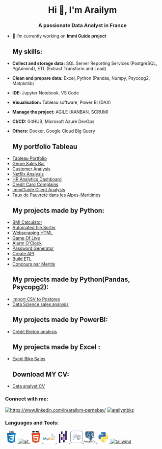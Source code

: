 <h1 align="center">Hi 👋, I'm Arailym</h1>
<h3 align="center">A passionate Data Analyst in France</h3>

- 🔭 I’m currently working on **Immi Guide project**

  ## My skills:
- **Collect and storage data:** SQL Server Reporting Services (PostgreSQL, PgAdmin4), ETL (Extract Transform and Load)
- **Clean and prepare data:** Excel, Python (Pandas, Numpy, Psycopg2, Matplotlib) 
- **IDE:** Jupyter Notebook, VS Code
- **Visualisation:** Tableau software, Power BI (DAX)
- **Manage the project:**  AGILE (KANBAN, SCRUM)
- **CI/CD:** GitHUB, Microsoft Azure DevOps
- **Others:** Docker, Google Cloud Big Query


   

  ## My portfolio Tableau
- <div> <a href="https://public.tableau.com/app/profile/arailym.pernebay/vizzes" target="blank">Tableau Portfolio</a> <div>
- <div> <a href="https://public.tableau.com/app/profile/arailym.pernebay/viz/Project_1_17000012747370/Dashboard1" target="blank">Genre Sales Bar</a> <div>
- <div> <a href="https://public.tableau.com/app/profile/arailym.pernebay/viz/Customer_Sales_Analysis_Project_2/Dashboard1" target="blank">Customer Analysis</a> <div>
- <div> <a href="https://public.tableau.com/app/profile/arailym.pernebay/viz/Netflix_Analysis_project_3_/Netflix" target="blank"> Netflix Analysis</a> <div>
- <div> <a href="https://public.tableau.com/app/profile/arailym.pernebay/viz/HR_Dashboard_Analysis_project_4_/HRANALYTICSDASHBOARD" target="blank">HR Analytics Dashboard</a> <div>
- <div> <a href="https://public.tableau.com/app/profile/arailym.pernebay/viz/Creditcardcomplaintsdashboard_17049253606900/Dashboard1" target="blank">Credit Card Complains</a> <div>
- <div> <a href="https://public.tableau.com/app/profile/arailym.pernebay/viz/ImmiGuideAnalysisDashboard/Dashboard2" target="blank">ImmiGuide Client Analysis</a> <div>
- <div> <a href="https://public.tableau.com/app/profile/arailym.pernebay/viz/TauxdePauvretdanslesAlpes-Maritimes_fin/Dashboard1" target="blank">Taux de Pauvreté dans les Alpes-Maritimes</a> <div>


   
  ## My projects made by Python:
- <div> <a href="https://github.com/pernebay-arailym/Project_1_BMI_calculator" target="blank">BMI Calculator</a> </div>
- <div> <a href="https://github.com/pernebay-arailym/Project_2_Automated_file_sorter" target="blank">Automated file Sorter</a> </div>
- <div> <a href="https://github.com/pernebay-arailym/Project_3_WebScraping_HTML" target="blank">Webscraping HTML</a> </div>
- <div> <a href="https://github.com/pernebay-arailym/Project_4_GameOfLife" target="blank">Game Of Live</a> </div>
- <div> <a href="https://github.com/pernebay-arailym/Project_5_Alarm_oclock" target="blank">Alarm O'Clock</a> </div>
- <div> <a href="https://github.com/pernebay-arailym/Project_6_Password_generator" target="blank">Password Generator</a> </div>
- <div> <a href="https://github.com/pernebay-arailym/Project_7_API" target="blank">Create API</a> </div>
- <div> <a href="https://github.com/pernebay-arailym/Project_8_ETL" target="blank">Build ETL</a> </div>
- <div> <a href="https://github.com/pernebay-arailym/Code_On_Time_MERITIS" target="blank">Concours par Meritis</a> </div>

  ## My projects made by Python(Pandas, Psycopg2):
- <div> <a href="https://github.com/pernebay-arailym/Project_10_CSV_to_Database_DataScience/tree/main" target="blank">Import CSV to Postgres</a> </div>
- <div> <a href="https://github.com/pernebay-arailym/Project_9_DataScience_Pandas/blob/main/Sales_Analysis_Jup.ipynb" target="blank">Data Science sales analysis</a> </div>

  ## My projects made by PowerBI:
- <div> <a href="https://github.com/pernebay-arailym/Project_1_PowerBI" target="blank">Crédit Breton analysis</a> </div>


  ## My projects made by Excel :
- <a href="https://github.com/pernebay-arailym/Project_1_Excel_Bike_Sales" target="blank"> Excel Bike Sales</a>


  ## Download MY CV:
- <a href="https://github.com/pernebay-arailym/CV_Data_Analyst_Arailym_PERNEBAY/blob/main/CV_Data_Analyst_Arailym_PERNEBAY.pdf" target="blank">Data analyst CV</a>

<h3 align="left">Connect with me:</h3>
<p align="left">
<a href="https://linkedin.com/in/https://www.linkedin.com/in/arailym-pernebay/" target="blank"><img align="center" src="https://raw.githubusercontent.com/rahuldkjain/github-profile-readme-generator/master/src/images/icons/Social/linked-in-alt.svg" alt="https://www.linkedin.com/in/arailym-pernebay/" height="30" width="40" /></a>
<a href="https://instagram.com/arailymbkz" target="blank"><img align="center" src="https://raw.githubusercontent.com/rahuldkjain/github-profile-readme-generator/master/src/images/icons/Social/instagram.svg" alt="arailymbkz" height="30" width="40" /></a>
</p>

<h3 align="left">Languages and Tools:</h3>
<p align="left"> <a href="https://www.w3schools.com/css/" target="_blank" rel="noreferrer"> <img src="https://raw.githubusercontent.com/devicons/devicon/master/icons/css3/css3-original-wordmark.svg" alt="css3" width="40" height="40"/> </a> <a href="https://git-scm.com/" target="_blank" rel="noreferrer"> <img src="https://www.vectorlogo.zone/logos/git-scm/git-scm-icon.svg" alt="git" width="40" height="40"/> </a> <a href="https://www.w3.org/html/" target="_blank" rel="noreferrer"> <img src="https://raw.githubusercontent.com/devicons/devicon/master/icons/html5/html5-original-wordmark.svg" alt="html5" width="40" height="40"/> </a> <a href="https://www.mysql.com/" target="_blank" rel="noreferrer"> <img src="https://raw.githubusercontent.com/devicons/devicon/master/icons/mysql/mysql-original-wordmark.svg" alt="mysql" width="40" height="40"/> </a> <a href="https://pandas.pydata.org/" target="_blank" rel="noreferrer"> <img src="https://raw.githubusercontent.com/devicons/devicon/2ae2a900d2f041da66e950e4d48052658d850630/icons/pandas/pandas-original.svg" alt="pandas" width="40" height="40"/> </a> <a href="https://www.photoshop.com/en" target="_blank" rel="noreferrer"> <img src="https://raw.githubusercontent.com/devicons/devicon/master/icons/photoshop/photoshop-line.svg" alt="photoshop" width="40" height="40"/> </a> <a href="https://www.postgresql.org" target="_blank" rel="noreferrer"> <img src="https://raw.githubusercontent.com/devicons/devicon/master/icons/postgresql/postgresql-original-wordmark.svg" alt="postgresql" width="40" height="40"/> </a> <a href="https://www.python.org" target="_blank" rel="noreferrer"> <img src="https://raw.githubusercontent.com/devicons/devicon/master/icons/python/python-original.svg" alt="python" width="40" height="40"/> </a> <a href="https://tailwindcss.com/" target="_blank" rel="noreferrer"> <img src="https://www.vectorlogo.zone/logos/tailwindcss/tailwindcss-icon.svg" alt="tailwind" width="40" height="40"/> </a> </p>
